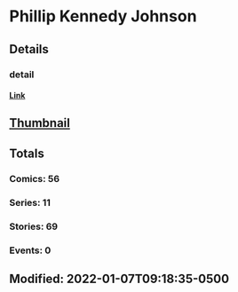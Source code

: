 # Phillip Kennedy Johnson 
## Details
### detail
#### [Link](http://marvel.com/comics/creators/13750/phillip_kennedy_johnson?utm_campaign=apiRef&utm_source=225578a89fc76f3d20fbffda5d17a88d)
## [Thumbnail](http://i.annihil.us/u/prod/marvel/i/mg/b/40/image_not_available.jpg)
## Totals
### Comics: 56
### Series: 11
### Stories: 69
### Events: 0
## Modified: 2022-01-07T09:18:35-0500
